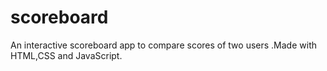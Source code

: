 # scoreboard
An interactive scoreboard app to compare scores of two users .Made with HTML,CSS and JavaScript.
